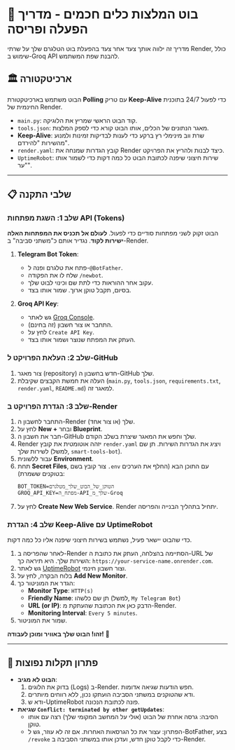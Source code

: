 # 🤖 בוט המלצות כלים חכמים - מדריך הפעלה ופריסה

מדריך זה ילווה אותך צעד אחר צעד בהפעלת בוט הטלגרם שלך על שרתי Render, כולל שימוש ב-Groq API להבנת שפת המשתמש.

## 🏛️ ארכיטקטורה

הבוט משתמש בארכיטקטורת **Polling** עם טריק **Keep-Alive** כדי לפעול 24/7 בתוכנית החינמית של Render.
* `main.py`: קוד הבוט הראשי שמריץ את הלוגיקה.
* `tools.json`: מאגר הנתונים של הכלים, אותו הבוט קורא כדי לספק המלצות.
* **Keep-Alive**: שרת ווב מינימלי רץ ברקע כדי לענות לבדיקות זמינות ולמנוע מהשירות "להירדם".
* `render.yaml`: קובץ הגדרות שמנחה את Render כיצד לבנות ולהריץ את הפרויקט.
* `UptimeRobot`: שירות חיצוני שיפנה לכתובת הבוט כל כמה דקות כדי לשמור אותו "ער".

---

## 📋 שלבי התקנה

### שלב 1: השגת מפתחות API (Tokens)

הבוט זקוק לשני מפתחות סודיים כדי לפעול. **לעולם אל תכניס את המפתחות האלה ישירות לקוד**. נגדיר אותם כ"משתני סביבה" ב-Render.

1.  **Telegram Bot Token**:
    * פתח את טלגרם ופנה ל-`@BotFather`.
    * שלח לו את הפקודה `/newbot`.
    * עקוב אחר ההוראות כדי לתת שם וכינוי לבוט שלך.
    * בסיום, תקבל טוקן ארוך. שמור אותו בצד.

2.  **Groq API Key**:
    * גש לאתר [Groq Console](https://console.groq.com/keys).
    * התחבר או צור חשבון (זה בחינם).
    * לחץ על `Create API Key`.
    * העתק את המפתח שנוצר ושמור אותו בצד.

### שלב 2: העלאת הפרויקט ל-GitHub

1.  צור מאגר (repository) חדש בחשבון ה-GitHub שלך.
2.  העלה את חמשת הקבצים שקיבלת (`main.py`, `tools.json`, `requirements.txt`, `render.yaml`, `README.md`) למאגר זה.

### שלב 3: הגדרת הפרויקט ב-Render

1.  התחבר לחשבון ה-Render שלך (או צור אחד).
2.  לחץ על **New +** ובחר **Blueprint**.
3.  חבר את חשבון ה-GitHub שלך וחפש את המאגר שיצרת בשלב הקודם.
4.  Render יזהה אוטומטית את קובץ `render.yaml` ויציג את הגדרות השירות. תן שם לשירות שלך (למשל, `smart-tools-bot`).
5.  עבור ללשונית **Environment**.
6.  תחת **Secret Files**, צור קובץ בשם `.env` עם התוכן הבא (החלף את הערכים בטוקנים ששמרת):
    ```
    BOT_TOKEN=הטוקן_של_הבוט_שלך_מטלגרם
    GROQ_API_KEY=מפתח_ה-API_שלך_מ-Groq
    ```
7.  לחץ על **Create New Web Service**. Render יתחיל בתהליך הבנייה והפריסה.

### שלב 4: הגדרת Keep-Alive עם UptimeRobot

כדי שהבוט יישאר פעיל, נשתמש בשירות חיצוני שיפנה אליו כל כמה דקות.

1.  לאחר שהפריסה ב-Render הסתיימה בהצלחה, העתק את כתובת ה-URL של השירות שלך. היא תיראה כך: `https://your-service-name.onrender.com`.
2.  גש לאתר [UptimeRobot](https://uptimerobot.com/) וצור חשבון חינמי.
3.  בלוח הבקרה, לחץ על **Add New Monitor**.
4.  הגדר את המוניטור כך:
    * **Monitor Type**: `HTTP(s)`
    * **Friendly Name**: תן שם כלשהו (למשל, `My Telegram Bot`)
    * **URL (or IP)**: הדבק כאן את הכתובת שהעתקת מ-Render.
    * **Monitoring Interval**: `Every 5 minutes`.
5.  שמור את המוניטור.

**זהו! הבוט שלך באוויר ומוכן לעבודה!** 🎉

---

## 🐛 פתרון תקלות נפוצות

* **הבוט לא מגיב**:
    1.  בדוק את הלוגים (Logs) ב-Render. חפש הודעות שגיאה אדומות.
    2.  ודא שהטוקנים במשתני הסביבה הועתקו נכון, ללא רווחים מיותרים.
    3.  ודא ש-UptimeRobot פונה לכתובת הנכונה.
* **שגיאת `Conflict: terminated by other getUpdates`**:
    * הסיבה: גרסה אחרת של הבוט (אולי על המחשב המקומי שלך) רצה עם אותו טוקן.
    * הפתרון: עצור את כל הגרסאות האחרות. אם זה לא עוזר, גש ל-BotFather, בצע `/revoke` כדי לקבל טוקן חדש, ועדכן אותו במשתני הסביבה ב-Render.
